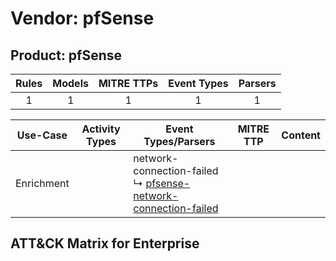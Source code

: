 Vendor: pfSense
===============
Product: pfSense
----------------
| Rules | Models | MITRE TTPs | Event Types | Parsers |
|:-----:|:------:|:----------:|:-----------:|:-------:|
|   1   |   1    |     1      |      1      |    1    |

|  Use-Case  | Activity Types | Event Types/Parsers                                                                                                                     | MITRE TTP | Content |
|:----------:| -------------- | --------------------------------------------------------------------------------------------------------------------------------------- | --------- | ------- |
| Enrichment | <ul></li></ul> |  network-connection-failed<br> ↳ [pfsense-network-connection-failed](../Parsers/parserContent_pfsense-network-connection-failed.md)<br> |           |         |

ATT&CK Matrix for Enterprise
----------------------------

